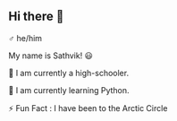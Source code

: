 ## Hi there 👋
♂️ he/him

My name is Sathvik! 😃

🏫 I am currently a high-schooler.

🐍 I am currently learning Python.

⚡ Fun Fact : I have been to the Arctic Circle
<!--
**Sathv-C/Sathv-C** is a ✨ _special_ ✨ repository because its `README.md` (this file) appears on your GitHub profile.

Here are some ideas to get you started:

- 🔭 I’m currently working on ...
- 🌱 I’m currently learning ...
- 👯 I’m looking to collaborate on ...
- 🤔 I’m looking for help with ...
- 💬 Ask me about ...
- 📫 How to reach me: ...
- 😄 Pronouns: he/him
- ⚡ Fun fact: ...


